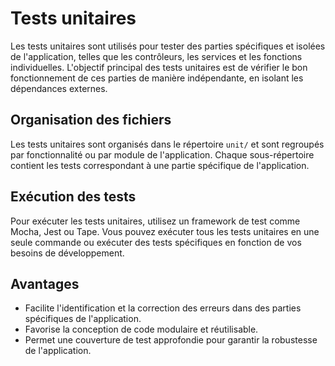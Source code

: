 # Tests unitaires

Les tests unitaires sont utilisés pour tester des parties spécifiques et isolées de l'application, telles que les contrôleurs, les services et les fonctions individuelles. L'objectif principal des tests unitaires est de vérifier le bon fonctionnement de ces parties de manière indépendante, en isolant les dépendances externes.

## Organisation des fichiers

Les tests unitaires sont organisés dans le répertoire `unit/` et sont regroupés par fonctionnalité ou par module de l'application. Chaque sous-répertoire contient les tests correspondant à une partie spécifique de l'application.

## Exécution des tests

Pour exécuter les tests unitaires, utilisez un framework de test comme Mocha, Jest ou Tape. Vous pouvez exécuter tous les tests unitaires en une seule commande ou exécuter des tests spécifiques en fonction de vos besoins de développement.

## Avantages

- Facilite l'identification et la correction des erreurs dans des parties spécifiques de l'application.
- Favorise la conception de code modulaire et réutilisable.
- Permet une couverture de test approfondie pour garantir la robustesse de l'application.

